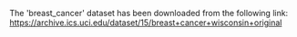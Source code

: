 The 'breast_cancer' dataset has been downloaded from the following link:
https://archive.ics.uci.edu/dataset/15/breast+cancer+wisconsin+original
